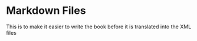 # Markdown Files
This is to make it easier to write the book before it is translated into the XML files
